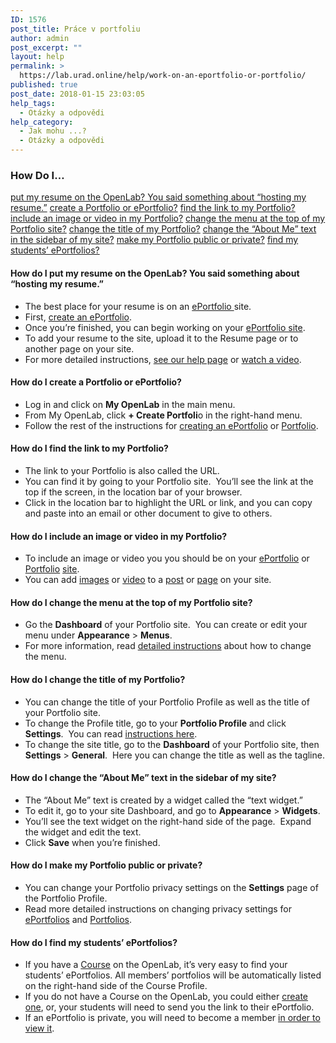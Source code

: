 ```yaml
---
ID: 1576
post_title: Práce v portfoliu
author: admin
post_excerpt: ""
layout: help
permalink: >
  https://lab.urad.online/help/work-on-an-eportfolio-or-portfolio/
published: true
post_date: 2018-01-15 23:03:05
help_tags:
  - Otázky a odpovědi
help_category:
  - Jak mohu ...?
  - Otázky a odpovědi
---
```

<h3>How Do I…</h3>
<a href="https://lab.urad.online/help/work-on-an-eportfolio-or-portfolio/#resume">put my resume on the OpenLab? You said something about “hosting my resume.”</a>
<a href="https://lab.urad.online/help/work-on-an-eportfolio-or-portfolio/#createportfolio">create a Portfolio or ePortfolio?</a>
<a href="https://lab.urad.online/help/work-on-an-eportfolio-or-portfolio/#findlink">find the link to my Portfolio?</a>
<a href="https://lab.urad.online/help/work-on-an-eportfolio-or-portfolio/#image">include an image or video in my Portfolio?</a>
<a href="https://lab.urad.online/help/work-on-an-eportfolio-or-portfolio/#changemenu">change the menu at the top of my Portfolio site?</a>
<a href="https://lab.urad.online/help/work-on-an-eportfolio-or-portfolio/#changetitle">change the title of my Portfolio?</a>
<a href="https://lab.urad.online/help/work-on-an-eportfolio-or-portfolio/#changetext">change the “About Me” text in the sidebar of my site?</a>
<a href="https://lab.urad.online/help/work-on-an-eportfolio-or-portfolio/#privacy">make my Portfolio public or private?</a>
<a href="https://lab.urad.online/help/work-on-an-eportfolio-or-portfolio/#findstudents">find my students’ ePortfolios?</a>
<h4>How do I put my resume on the OpenLab? You said something about “hosting my resume.”</h4>
<ul>
 	<li>The best place for your resume is on an <a href="https://lab.urad.online/help/help-category/student-eportfolios/">ePortfolio </a>site.</li>
 	<li>First, <a href="https://lab.urad.online/help/creating-an-eportfolio/">create an ePortfolio</a>.</li>
 	<li>Once you’re finished, you can begin working on your <a href="https://lab.urad.online/help/setting-up-your-eportfolio-site/">ePortfolio site</a>.</li>
 	<li>To add your resume to the site, upload it to the Resume page or to another page on your site.</li>
 	<li>For more detailed instructions, <a href="https://lab.urad.online/help/adding-images-to-your-site/">see our help page</a> or <a href="http://websupport1.citytech.cuny.edu/eportfolio_student_videos/InsertMedia/InsertMedia.html">watch a video</a>.</li>
</ul>
<h4>How do I create a Portfolio or ePortfolio?</h4>
<ul>
 	<li>Log in and click on <strong>My OpenLab</strong> in the main menu.</li>
 	<li>From My OpenLab, click <strong>+ Create Portfoli</strong>o in the right-hand menu.</li>
 	<li>Follow the rest of the instructions for <a href="https://lab.urad.online/help/creating-an-eportfolio/">creating an ePortfolio</a> or <a href="https://lab.urad.online/help/creating-a-portfolio/">Portfolio</a>.</li>
</ul>
<h4>How do I find the link to my Portfolio?</h4>
<ul>
 	<li>The link to your Portfolio is also called the URL.</li>
 	<li>You can find it by going to your Portfolio site.  You’ll see the link at the top if the screen, in the location bar of your browser.</li>
 	<li>Click in the location bar to highlight the URL or link, and you can copy and paste into an email or other document to give to others.</li>
</ul>
<h4>How do I include an image or video in my Portfolio?</h4>
<ul>
 	<li>To include an image or video you you should be on your <a href="https://lab.urad.online/help/setting-up-your-eportfolio-site/">ePortfolio</a> or <a href="https://lab.urad.online/help/setting-up-your-portfolio-site/">Portfolio</a> <a href="https://lab.urad.online/help/help-category/sites-on-the-openlab/">site</a>.</li>
 	<li>You can add <a href="https://lab.urad.online/help/adding-images-to-your-site/">images</a> or <a href="https://lab.urad.online/help/adding-video-to-your-site/">video</a> to a <a href="https://lab.urad.online/help/writing-a-post/">post</a> or <a href="https://lab.urad.online/help/creating-pages-on-your-site/">page</a> on your site.</li>
</ul>
<h4>How do I change the menu at the top of my Portfolio site?</h4>
<ul>
 	<li>Go the <strong>Dashboard</strong> of your Portfolio site.  You can create or edit your menu under <strong>Appearance</strong> &gt; <strong>Menus</strong>.</li>
 	<li>For more information, read <a href="https://lab.urad.online/help/changing-the-menu-on-your-site/">detailed instructions</a> about how to change the menu.</li>
</ul>
<h4>How do I change the title of my Portfolio?</h4>
<ul>
 	<li>You can change the title of your Portfolio Profile as well as the title of your Portfolio site.</li>
 	<li>To change the Profile title, go to your <strong>Portfolio Profile</strong> and click <strong>Settings</strong>.  You can read <a href="https://lab.urad.online/help/changing-privacy-and-other-settings-on-an-eportfolio/">instructions here</a>.</li>
 	<li>To change the site title, go to the <strong>Dashboard</strong> of your Portfolio site, then <strong>Settings</strong> &gt; <strong>General</strong>.  Here you can change the title as well as the tagline.</li>
</ul>
<h4>How do I change the “About Me” text in the sidebar of my site?</h4>
<ul>
 	<li>The “About Me” text is created by a widget called the “text widget.”</li>
 	<li>To edit it, go to your site Dashboard, and go to <strong>Appearance</strong> &gt; <strong>Widgets</strong>.</li>
 	<li>You’ll see the text widget on the right-hand side of the page.  Expand the widget and edit the text.</li>
 	<li>Click <strong>Save</strong> when you’re finished.</li>
</ul>
<h4>How do I make my Portfolio public or private?</h4>
<ul>
 	<li>You can change your Portfolio privacy settings on the <strong>Settings</strong> page of the Portfolio Profile.</li>
 	<li>Read more detailed instructions on changing privacy settings for <a href="https://lab.urad.online/help/changing-privacy-and-other-settings-on-an-eportfolio#privacy">ePortfolios</a> and <a href="https://lab.urad.online/help/changing-portfolio-settings#privacy">Portfolios</a>.</li>
</ul>
<h4>How do I find my students’ ePortfolios?</h4>
<ul>
 	<li>If you have a <a href="https://lab.urad.online/help/what-is-a-course-on-the-openlab/">Course</a> on the OpenLab, it’s very easy to find your students’ ePortfolios. All members’ portfolios will be automatically listed on the right-hand side of the Course Profile.</li>
 	<li>If you do not have a Course on the OpenLab, you could either <a href="https://lab.urad.online/help/creating-a-course-faculty-only/">create one</a>, or, your students will need to send you the link to their ePortfolio.</li>
 	<li>If an ePortfolio is private, you will need to become a member <a href="https://lab.urad.online/help/changing-privacy-and-other-settings-on-an-eportfolio#accesslist">in order to view it</a>.</li>
</ul>